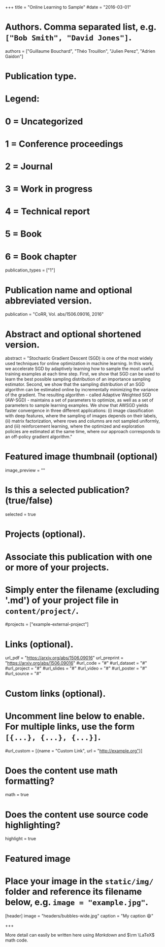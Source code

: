 +++
title = "Online Learning to Sample"
#date  = "2016-03-01"

# Authors. Comma separated list, e.g. `["Bob Smith", "David Jones"]`.
authors = ["Guillaume Bouchard", "Théo Trouillon", "Julien Perez", "Adrien Gaidon"]

# Publication type.
# Legend:
# 0 = Uncategorized
# 1 = Conference proceedings
# 2 = Journal
# 3 = Work in progress
# 4 = Technical report
# 5 = Book
# 6 = Book chapter
publication_types = ["1"]

# Publication name and optional abbreviated version.
publication = "CoRR, Vol. abs/1506.09016, 2016"

# Abstract and optional shortened version.
abstract = "Stochastic Gradient Descent (SGD) is one of the most widely used techniques for online optimization in machine learning. In this work, we accelerate SGD by adaptively learning how to sample the most useful training examples at each time step. First, we show that SGD can be used to learn the best possible sampling distribution of an importance sampling estimator. Second, we show that the sampling distribution of an SGD algorithm can be estimated online by incrementally minimizing the variance of the gradient. The resulting algorithm - called Adaptive Weighted SGD (AW-SGD) - maintains a set of parameters to optimize, as well as a set of parameters to sample learning examples. We show that AWSGD yields faster convergence in three different applications: (i) image classification with deep features, where the sampling of images depends on their labels, (ii) matrix factorization, where rows and columns are not sampled uniformly, and (iii) reinforcement learning, where the optimized and exploration policies are estimated at the same time, where our approach corresponds to an off-policy gradient algorithm."


# Featured image thumbnail (optional)
image_preview = ""

# Is this a selected publication? (true/false)
selected = true

# Projects (optional).
#   Associate this publication with one or more of your projects.
#   Simply enter the filename (excluding '.md') of your project file in `content/project/`.
#projects = ["example-external-project"]

# Links (optional).
url_pdf = "https://arxiv.org/abs/1506.09016"
url_preprint = "https://arxiv.org/abs/1506.09016"
#url_code = "#"
#url_dataset = "#"
#url_project = "#"
#url_slides = "#"
#url_video = "#"
#url_poster = "#"
#url_source = "#"

# Custom links (optional).
#   Uncomment line below to enable. For multiple links, use the form `[{...}, {...}, {...}]`.
#url_custom = [{name = "Custom Link", url = "http://example.org"}]

# Does the content use math formatting?
math = true

# Does the content use source code highlighting?
highlight = true

# Featured image
# Place your image in the `static/img/` folder and reference its filename below, e.g. `image = "example.jpg"`.
[header]
image = "headers/bubbles-wide.jpg"
caption = "My caption :smile:"

+++

More detail can easily be written here using *Markdown* and $\rm \LaTeX$ math code.